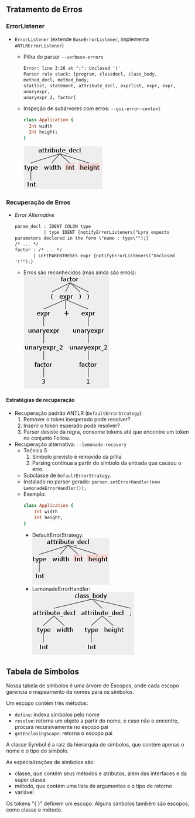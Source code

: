 ## Tratamento de Erros

### ErrorListener
- `ErrorListener` (extende `BaseErrorListener`, implementa `ANTLRErrorListener`)
  - Pilha do parser `--verbose-errors`  
    ```
    Error: line 3:26 at ";": Unclosed '('  
    Parser rule stack: [program, classdecl, class_body, method_decl, method_body, 
    statlist, statement, attribute_decl, exprlist, expr, expr, unaryexpr, 
    unaryexpr_2, factor]
    ```
  
  - Inspeção de subárvores com erros: `--gui-error-context`  
    ```ruby
    class Application {  
      Int width  
      Int height;  
    }
    ```  
    ![Sub-árvore representando o erro](/ErrorHandling_imgs/missing_semicolon.png)
    
### Recuperação de Erros
- *Error Alternative*

  ```
  param_decl : IDENT COLON type
             | type IDENT {notifyErrorListeners("Lyra expects parameters declared in the form \"name : type\"");}  
  /* ... */  
  factor : /* ... */  
         | LEFTPARENTHESES expr {notifyErrorListeners("Unclosed '('");}  
  ```
  - Erros são reconhecidos (mas ainda são erros):  
  ![Sub-árvore com ')' extra](/ErrorHandling_imgs/extra_parenthesis.png)

#### Estratégias de recuperação
- Recuperação padrão ANTLR (`DefaultErrorStrategy`):
  1. Remover o token inesperado pode resolver?
  2. Inserir o token esperado pode resolver?
  3. Parser desiste da regra, consome tokens até que encontre um token no conjunto Follow. 
- Recuperação alternativa: `--lemonade-recovery`
  - Tećnica 5
    1. Símbolo previsto é removido da pilha
    2. Parsing continua a partir do símbolo da entrada que causou o erro.
  - Subclasse de `DefaultErrorStrategy`.
  - Instalado no parser gerado: `parser.setErrorHandler(new LemonadeErrorHandler());`
  - Exemplo:  
    ```ruby
    class Application {
        Int width
        Int height;
    }
    ```
    - DefaultErrorStrategy:  
      ![Sub-árvore de erro recuperado com DefaultErrorStrategy](/ErrorHandling_imgs/default_tree.png)
    - LemonadeErrorHandler:  
      ![Sub-árvore de erro recuperado com LemonadeErrorHandler](/ErrorHandling_imgs/lemonade_tree.png)



## Tabela de Símbolos
Nossa tabela de símbolos é uma árvore de Escopos, onde cada escopo gerencia o mapeamento de nomes para os símbolos.

Um escopo contém três métodos: 
- `define`: indexa símbolos pelo nome
- `resolve`: retorna um objeto a partir do nome, e caso não o encontre, procura recursivamente no escopo pai
- `getEnclosingScope`: retorna o escopo pai

A classe Symbol é a raiz da hierarquia de símbolos, que contém apenas o nome e o tipo do símbolo.

As especializações de símbolos são:
- classe, que contém seus métodos e atributos, além das interfaces e da super classe
- método, que contém uma lista de argumentos e o tipo de retorno
- variável

Os tokens "{ }" definem um escopo. Alguns símbolos também são escopos, como classe e método.


